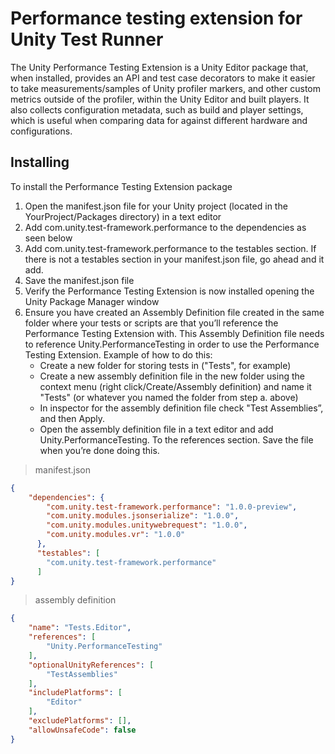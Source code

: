 # Performance testing extension for Unity Test Runner

The Unity Performance Testing Extension is a Unity Editor package that, when installed, provides an API and test case decorators to make it easier to take measurements/samples of Unity profiler markers, and other custom metrics outside of the profiler, within the Unity Editor and built players. It also collects configuration metadata, such as build and player settings, which is useful when comparing data for against different hardware and configurations.


## Installing

To install the Performance Testing Extension package
1. Open the manifest.json file for your Unity project (located in the YourProject/Packages directory) in a text editor
2. Add com.unity.test-framework.performance to the dependencies as seen below
3. Add com.unity.test-framework.performance to the testables section. If there is not a testables section in your manifest.json file, go ahead and it add.
4. Save the manifest.json file
5. Verify the Performance Testing Extension is now installed opening the Unity Package Manager window
6. Ensure you have created an Assembly Definition file created in the same folder where your tests or scripts are that you’ll reference the Performance Testing Extension with. This Assembly Definition file needs to reference Unity.PerformanceTesting in order to use the Performance Testing Extension. Example of how to do this:
    * Create a new folder for storing tests in ("Tests", for example)
    * Create a new assembly definition file in the new folder using the context menu (right click/Create/Assembly definition) and name it "Tests" (or whatever you named the folder from step a. above)
    * In inspector for the assembly definition file check "Test Assemblies”, and then Apply.
    * Open the assembly definition file in a text editor and add Unity.PerformanceTesting. To the references section. Save the file when you’re done doing this.

> manifest.json
``` json
{
    "dependencies": {
        "com.unity.test-framework.performance": "1.0.0-preview",
        "com.unity.modules.jsonserialize": "1.0.0",
        "com.unity.modules.unitywebrequest": "1.0.0",
        "com.unity.modules.vr": "1.0.0"
      },
      "testables": [
        "com.unity.test-framework.performance"
      ]
}
```

> assembly definition
``` json
{
    "name": "Tests.Editor",
    "references": [
        "Unity.PerformanceTesting"
    ],
    "optionalUnityReferences": [
        "TestAssemblies"
    ],
    "includePlatforms": [
        "Editor"
    ],
    "excludePlatforms": [],
    "allowUnsafeCode": false
}
```